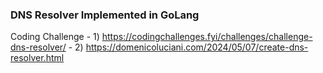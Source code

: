 ### DNS Resolver Implemented in GoLang

Coding Challenge - 1) https://codingchallenges.fyi/challenges/challenge-dns-resolver/
                 - 2) https://domenicoluciani.com/2024/05/07/create-dns-resolver.html